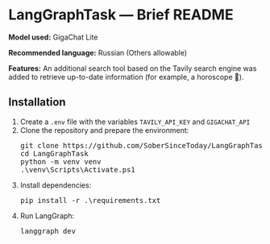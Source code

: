 <h1>LangGraphTask — Brief README</h1>

<p><strong>Model used:</strong> GigaChat Lite</p>
<p><strong>Recommended language:</strong> Russian (Others allowable)</p>
<p><strong>Features:</strong> An additional search tool based on the Tavily search engine was added to retrieve up-to-date information (for example, a horoscope 🙂).</p>
<h2>Installation</h2>
<ol>
  <li>Create a <code>.env</code> file with the variables <code>TAVILY_API_KEY</code> and <code>GIGACHAT_API</code></li>
  <li>Clone the repository and prepare the environment:
    <pre>git clone https://github.com/SoberSinceToday/LangGraphTask
cd LangGraphTask
python -m venv venv
.\venv\Scripts\Activate.ps1</pre>
  </li>
  <li>Install dependencies:
    <pre>pip install -r .\requirements.txt</pre>
  </li>
  <li>Run LangGraph:
    <pre>langgraph dev</pre>
  </li>
</ol>
